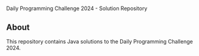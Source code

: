 
# 

Daily Programming Challenge 2024 - Solution Repository


## About
This repository contains Java solutions to the Daily Programming Challenge 2024.

